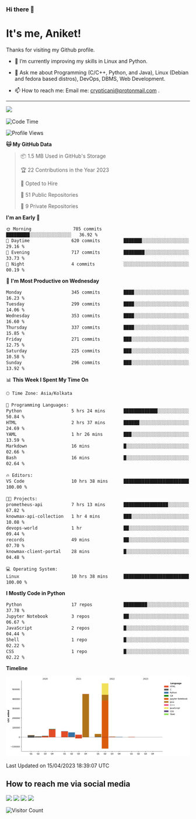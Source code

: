 ### Hi there 👋

   # It's me, Aniket!
   Thanks for visiting my Github profile.

<!--
**crypticani/crypticani** is a ✨ _special_ ✨ repository because its `README.md` (this file) appears on your GitHub profile. -->

- 🌱 I’m currently improving my skills in Linux and Python.

- 💬 Ask me about Programming (C/C++, Python, and Java), Linux (Debian and fedora based distros), DevOps, DBMS, Web Development.

- 📫 How to reach me: Email me: crypticani@protonmail.com .

---

<a href="#"><img src="https://github-readme-stats.vercel.app/api?username=crypticani&show_icons=true&hide_border=false&layout=default&theme=dracula&count_private=true"></a>

<!--START_SECTION:waka-->
![Code Time](http://img.shields.io/badge/Code%20Time-484%20hrs%2041%20mins-blue)

![Profile Views](http://img.shields.io/badge/Profile%20Views-3-blue)

**🐱 My GitHub Data** 

> 📦 1.5 MB Used in GitHub's Storage 
 > 
> 🏆 22 Contributions in the Year 2023
 > 
> 💼 Opted to Hire
 > 
> 📜 51 Public Repositories 
 > 
> 🔑 9 Private Repositories 
 > 
**I'm an Early 🐤** 

```text
🌞 Morning                785 commits         █████████░░░░░░░░░░░░░░░░   36.92 % 
🌆 Daytime                620 commits         ███████░░░░░░░░░░░░░░░░░░   29.16 % 
🌃 Evening                717 commits         ████████░░░░░░░░░░░░░░░░░   33.73 % 
🌙 Night                  4 commits           ░░░░░░░░░░░░░░░░░░░░░░░░░   00.19 % 
```
📅 **I'm Most Productive on Wednesday** 

```text
Monday                   345 commits         ████░░░░░░░░░░░░░░░░░░░░░   16.23 % 
Tuesday                  299 commits         ████░░░░░░░░░░░░░░░░░░░░░   14.06 % 
Wednesday                353 commits         ████░░░░░░░░░░░░░░░░░░░░░   16.60 % 
Thursday                 337 commits         ████░░░░░░░░░░░░░░░░░░░░░   15.85 % 
Friday                   271 commits         ███░░░░░░░░░░░░░░░░░░░░░░   12.75 % 
Saturday                 225 commits         ███░░░░░░░░░░░░░░░░░░░░░░   10.58 % 
Sunday                   296 commits         ███░░░░░░░░░░░░░░░░░░░░░░   13.92 % 
```


📊 **This Week I Spent My Time On** 

```text
🕑︎ Time Zone: Asia/Kolkata

💬 Programming Languages: 
Python                   5 hrs 24 mins       █████████████░░░░░░░░░░░░   50.84 % 
HTML                     2 hrs 37 mins       ██████░░░░░░░░░░░░░░░░░░░   24.69 % 
YAML                     1 hr 26 mins        ███░░░░░░░░░░░░░░░░░░░░░░   13.59 % 
Markdown                 16 mins             █░░░░░░░░░░░░░░░░░░░░░░░░   02.66 % 
Bash                     16 mins             █░░░░░░░░░░░░░░░░░░░░░░░░   02.64 % 

🔥 Editors: 
VS Code                  10 hrs 38 mins      █████████████████████████   100.00 % 

🐱‍💻 Projects: 
prometheus-api           7 hrs 13 mins       █████████████████░░░░░░░░   67.82 % 
knowmax-api-collection   1 hr 4 mins         ███░░░░░░░░░░░░░░░░░░░░░░   10.08 % 
devops-world             1 hr                ██░░░░░░░░░░░░░░░░░░░░░░░   09.44 % 
records                  49 mins             ██░░░░░░░░░░░░░░░░░░░░░░░   07.70 % 
knowmax-client-portal    28 mins             █░░░░░░░░░░░░░░░░░░░░░░░░   04.48 % 

💻 Operating System: 
Linux                    10 hrs 38 mins      █████████████████████████   100.00 % 
```

**I Mostly Code in Python** 

```text
Python                   17 repos            █████████░░░░░░░░░░░░░░░░   37.78 % 
Jupyter Notebook         3 repos             ██░░░░░░░░░░░░░░░░░░░░░░░   06.67 % 
JavaScript               2 repos             █░░░░░░░░░░░░░░░░░░░░░░░░   04.44 % 
Shell                    1 repo              █░░░░░░░░░░░░░░░░░░░░░░░░   02.22 % 
CSS                      1 repo              █░░░░░░░░░░░░░░░░░░░░░░░░   02.22 % 
```



**Timeline**

![Lines of Code chart](https://raw.githubusercontent.com/crypticani/crypticani/master/assets/bar_graph.png)


 Last Updated on 15/04/2023 18:39:07 UTC
<!--END_SECTION:waka-->

## How to reach me via social media
<p>
<a href="https://www.linkedin.com/in/crypticani/"><img src="https://img.shields.io/badge/-LinkedIn-blue?&style=for-the-badge&logo=linkedin&logoColor=white" height=30></a> 
<a href="https://twitter.com/crypticani"><img src="https://img.shields.io/badge/twitter-%231DA1F2.svg?&style=for-the-badge&logo=twitter&logoColor=white" height=30></a> 
<a href="https://www.quora.com/profile/Cryptic-Ani"><img src="https://img.shields.io/badge/-Quora-critical?&style=for-the-badge&logo=quora&logoColor=white" height=30></a>   
<a href="https://t.me/crypticani"><img src="https://img.shields.io/badge/-Telegram-informational?&style=for-the-badge&logo=telegram&logoColor=white" height=30></a> 

</p>

![Visitor Count](https://profile-counter.glitch.me/{crypticani}/count.svg)
